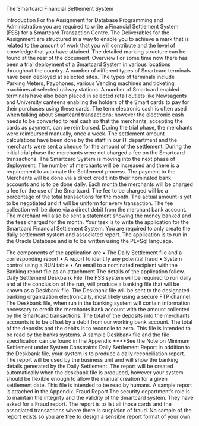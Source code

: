 The Smartcard Financial Settlement System

Introduction
For the Assignment for Database Programming and Administration you are
required to write a Financial Settlement System (FSS) for a Smartcard Transaction
Centre.
The Deliverables for the Assignment are structured in a way to enable you to
achieve a mark that is related to the amount of work that you will contribute and
the level of knowledge that you have attained. The detailed marking structure can
be found at the rear of the document.
Overview
For some time now there has been a trial deployment of a Smartcard System in
various locations throughout the country. A number of different types of Smartcard
terminals have been deployed at selected sites. The types of terminals include
Parking Meters, Payphones, various Vending machines and ticketing machines at
selected railway stations. A number of Smartcard enabled terminals have also
been placed in selected retail outlets like Newsagents and University canteens
enabling the holders of the Smart cards to pay for their purchases using these
cards.
The term electronic cash is often used when talking about Smartcard transactions;
however the electronic cash needs to be converted to real cash so that the
merchants, accepting the cards as payment, can be reimbursed. During the trial
phase, the merchants were reimbursed manually, once a week. The settlement
amount calculations have been done by the staff in our IT department and the
merchants were sent a cheque for the amount of the settlement. During the initial
trial phase the merchants were not charged a fee on the Smartcard transactions.
The Smartcard System is moving into the next phase of deployment. The number
of merchants will be increased and there is a requirement to automate the
Settlement process. The payment to the Merchants will be done via a direct credit
into their nominated bank accounts and is to be done daily.
Each month the merchants will be charged a fee for the use of the Smartcard. The
fee to be charged will be a percentage of the total transactions for the month. The
actual amount is yet to be negotiated and it will be uniform for every transaction.
The fee collection will be done via a direct debit from the merchant bank account.
The merchant will also be sent a statement showing the money banked and the
fees charged for the month.
Your task is to write the application for the Smartcard Financial Settlement
System. You are required to only create the daily settlement system and
associated report. The application is to run in the Oracle Database and is to be
written using the PL*Sql language. 

The components of the application are
• The Daily Settlement file and a corresponding report
• A report to identify any potential fraud
• System control using a RUN table
• An email to a nominated recipient with the Banking report file as an
attachment
The details of the application follow.
Daily Settlement
Deskbank File
The FSS system will be required to run daily and at the conclusion of the run, will
produce a banking file that will be known as a Deskbank file. The Deskbank file
will be sent to the designated banking organization electronically, most likely using
a secure FTP channel.
The Deskbank file, when run in the banking system will contain information
necessary to credit the merchants bank account with the amount collected by the
Smartcard transactions. The total of the deposits into the merchants accounts is to
be offset by a debit from our working bank account. The total of the deposits and
the debits is to reconcile to zero.
This file is intended to be read by the banks systems.
A sample Deskbank file and the file specification can be found in the Appendix
****See the Note on Minimum Settlement under System Constraints
Daily Settlement Report
In addition to the Deskbank file, your system is to produce a daily reconciliation
report. The report will be used by the business unit and will show the banking
details generated by the Daily Settlement. The report will be created automatically
when the deskbank file is produced, however your system should be flexible
enough to allow the manual creation for a given settlement date.
This file is intended to be read by humans.
A sample report is attached in the Appendix.
Fraud Report
The security department’s role is to maintain the integrity and the validity of the
Smartcard system. They have asked for a Fraud report.
The report is to list all those cards and the associated transactions where there is
suspicion of fraud.
No sample of the report exists so you are free to design a sensible report format of
your own. 
